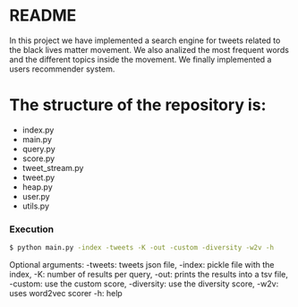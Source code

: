 # README

In this project we have implemented a search engine for tweets related to the black lives matter movement. We also analized the most frequent words and the different topics inside the movement. We finally implemented a users recommender system. 

# The structure of the repository is: 

  - index.py
  - main.py
  - query.py
  - score.py
  - tweet_stream.py
  - tweet.py
  - heap.py
  - user.py
  - utils.py
### Execution

```sh
$ python main.py -index -tweets -K -out -custom -diversity -w2v -h
```
Optional arguments:
-tweets: tweets json file, 
-index: pickle file with the index, 
-K: number of results per query, 
-out: prints the results into a tsv file,
-custom: use the custom score, 
-diversity: use the diversity score,
-w2v: uses word2vec scorer
-h: help




